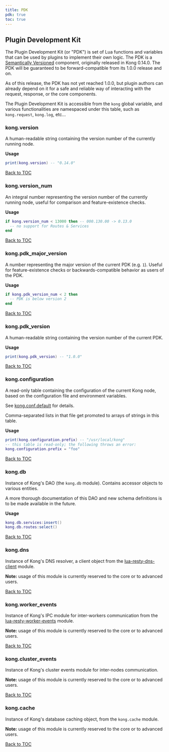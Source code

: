 ```yaml
---
title: PDK
pdk: true
toc: true
---
```


## Plugin Development Kit

The Plugin Development Kit (or "PDK") is set of Lua functions and variables
that can be used by plugins to implement their own logic. The PDK is a
[Semantically Versioned](https://semver.org/) component, originally
released in Kong 0.14.0. The PDK will be guaranteed to be forward-compatible
from its 1.0.0 release and on.

As of this release, the PDK has not yet reached 1.0.0, but plugin authors
can already depend on it for a safe and reliable way of interacting with the
request, response, or the core components.

The Plugin Development Kit is accessible from the `kong` global variable,
and various functionalities are namespaced under this table, such as
`kong.request`, `kong.log`, etc...

### kong.version

A human-readable string containing the version number of the currently
running node.

**Usage**

```lua
print(kong.version) -- "0.14.0"
```

[Back to TOC](#table-of-contents)

### kong.version_num

An integral number representing the version number of the currently running
node, useful for comparison and feature-existence checks.

**Usage**

```lua
if kong.version_num < 13000 then -- 000.130.00 -> 0.13.0
  -- no support for Routes & Services
end
```

[Back to TOC](#table-of-contents)

### kong.pdk_major_version

A number representing the major version of the current PDK (e.g.
`1`). Useful for feature-existence checks or backwards-compatible behavior
as users of the PDK.

**Usage**

```lua
if kong.pdk_version_num < 2 then
  -- PDK is below version 2
end
```

[Back to TOC](#table-of-contents)

### kong.pdk_version

A human-readable string containing the version number of the current PDK.

**Usage**

```lua
print(kong.pdk_version) -- "1.0.0"
```

[Back to TOC](#table-of-contents)

### kong.configuration

A read-only table containing the configuration of the current Kong node,
based on the configuration file and environment variables.

See [kong.conf.default](https://github.com/Kong/kong/blob/master/kong.conf.default)
for details.

Comma-separated lists in that file get promoted to arrays of strings in this
table.

**Usage**

```lua
print(kong.configuration.prefix) -- "/usr/local/kong"
-- this table is read-only; the following throws an error:
kong.configuration.prefix = "foo"
```

[Back to TOC](#table-of-contents)

### kong.db

Instance of Kong's DAO (the `kong.db` module). Contains accessor objects
to various entities.

A more thorough documentation of this DAO and new schema definitions is to
be made available in the future.

**Usage**

```lua
kong.db.services:insert()
kong.db.routes:select()
```

[Back to TOC](#table-of-contents)

### kong.dns

Instance of Kong's DNS resolver, a client object from the
[lua-resty-dns-client](https://github.com/kong/lua-resty-dns-client) module.

**Note:** usage of this module is currently reserved to the core or to
advanced users.

[Back to TOC](#table-of-contents)

### kong.worker_events

Instance of Kong's IPC module for inter-workers communication from the
[lua-resty-worker-events](https://github.com/Kong/lua-resty-worker-events)
module.

**Note:** usage of this module is currently reserved to the core or to
advanced users.

[Back to TOC](#table-of-contents)

### kong.cluster_events

Instance of Kong's cluster events module for inter-nodes communication.

**Note:** usage of this module is currently reserved to the core or to
advanced users.

[Back to TOC](#table-of-contents)

### kong.cache

Instance of Kong's database caching object, from the `kong.cache` module.

**Note:** usage of this module is currently reserved to the core or to
advanced users.

[Back to TOC](#table-of-contents)
